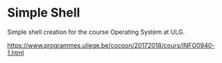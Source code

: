 # Simple Shell

Simple shell creation for the course Operating System at ULG.

https://www.programmes.uliege.be/cocoon/20172018/cours/INFO0940-1.html
